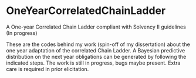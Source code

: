 # OneYearCorrelatedChainLadder
A One-year Correlated Chain Ladder compliant with Solvency II guidelines (In progress)

These are the codes behind my work (spin-off of my dissertation) about the one year adaptation of the correlated Chain Ladder.
A Bayesian predictive distribution on the next year obligations can be generated by following the indicated steps.
The work is still in progress, bugs maybe present. Extra care is required in prior elicitation.
